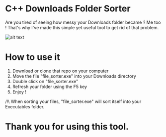 # C++ Downloads Folder Sorter
Are you tired of seeing how messy your Downloads folder became ? Me too !
That's why I've made this simple yet useful tool to get rid of that problem.

![alt text](https://dev.vruel.fr/filesorter_github.gif)

# How to use it

1. Download or clone that repo on your computer
2. Move the file "file_sorter.exe" into your Downloads directory
3. Double click on "file_sorter.exe"
4. Refresh your folder using the F5 key
5. Enjoy !

/!\ When sorting your files, "file_sorter.exe" will sort itself into your Executables folder.

# Thank you for using this tool.
